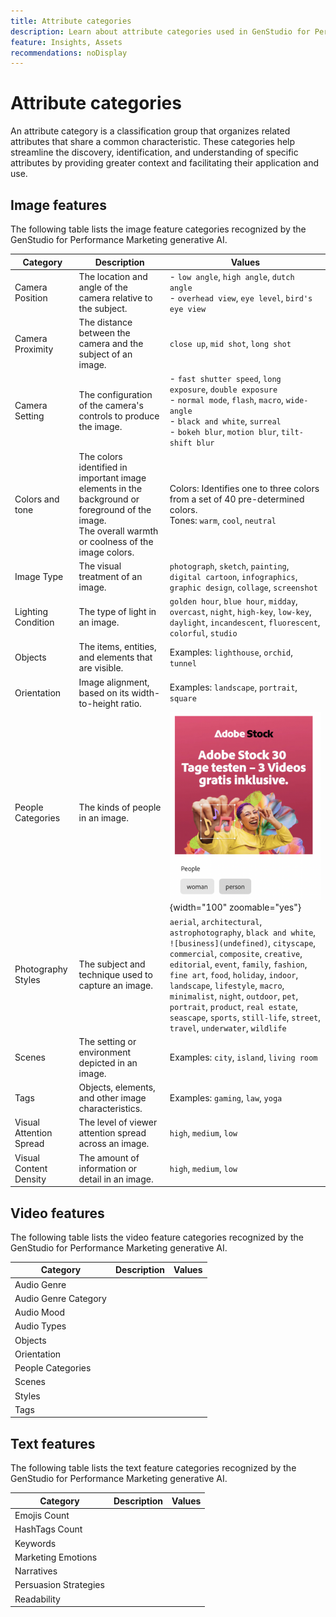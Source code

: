 ```yaml
---
title: Attribute categories
description: Learn about attribute categories used in GenStudio for Performance Marketing.
feature: Insights, Assets
recommendations: noDisplay
---
```

# Attribute categories

An attribute category is a classification group that organizes related attributes that share a common characteristic. These categories help streamline the discovery, identification, and understanding of specific attributes by providing greater context and facilitating their application and use.
<!-- For the writer, turn off word wrap to work with these tables. -->

## Image features

The following table lists the image feature categories recognized by the GenStudio for Performance Marketing generative AI.

| Category                | Description                                                                                           | Values                                                                                                                                                                                                                     |
|-------------------------|-------------------------------------------------------------------------------------------------------|----------------------------------------------------------------------------------------------------------------------------------------------------------------------------------------------------------------------------|
| Camera Position         | The location and angle of the camera relative to the subject.                                         | - `low angle`, `high angle`, `dutch angle`<br>- `overhead view`, `eye level`, `bird's eye view`                                                                                                                            |
| Camera Proximity        | The distance between the camera and the subject of an image.                                          | `close up`, `mid shot`, `long shot`                                                                                                                                                                                        |
| Camera Setting          | The configuration of the camera's controls to produce the image.                                      | - `fast shutter speed`, `long exposure`, `double exposure`<br>- `normal mode`, `flash`, `macro`, `wide-angle`<br>- `black and white`, `surreal`<br>- `bokeh blur`, `motion blur`, `tilt-shift blur`                        |
| Colors and tone         | The colors identified in important image elements in the background or foreground of the image.<br>The overall warmth or coolness of the image colors. | Colors: Identifies one to three colors from a set of 40 pre-determined colors.<br>Tones: `warm`, `cool`, `neutral`                                                        |
| Image Type              | The visual treatment of an image.                                                                     | `photograph`, `sketch`, `painting`, `digital cartoon`, `infographics`, `graphic design`, `collage`, `screenshot`                                                                                                           |
| Lighting Condition      | The type of light in an image.                                                                        | `golden hour`, `blue hour`, `midday`, `overcast`, `night`, `high-key`, `low-key`, `daylight`, `incandescent`, `fluorescent`, `colorful`, `studio`                                                                          |
| Objects                 | The items, entities, and elements that are visible.                                                   | Examples: `lighthouse`, `orchid`, `tunnel`                                                                                                                                                                                 |
| Orientation             | Image alignment, based on its width-to-height ratio.                                                  | Examples: `landscape`, `portrait`, `square`                                                                                                                                                                                |
| People Categories       | The kinds of people in an image.                                                                      | ![woman person dancing](../../assets/category/people-categories.png){width="100" zoomable="yes"}                                                                                                                            |
| Photography Styles      | The subject and technique used to capture an image.                                                   | `aerial`, `architectural`, `astrophotography`, `black and white`, `![business](undefined)`, `cityscape`, `commercial`, `composite`, `creative`, `editorial`, `event`, `family`, `fashion`, `fine art`, `food`, `holiday`, `indoor`, `landscape`, `lifestyle`, `macro`, `minimalist`, `night`, `outdoor`, `pet`, `portrait`, `product`, `real estate`, `seascape`, `sports`, `still-life`, `street`, `travel`, `underwater`, `wildlife` |
| Scenes                  | The setting or environment depicted in an image.                                                      | Examples: `city`, `island`, `living room`                                                                                                                                                                                  |
| Tags                    | Objects, elements, and other image characteristics.                                                   | Examples: `gaming`, `law`, `yoga`                                                                                                                                                                                          |
| Visual Attention Spread | The level of viewer attention spread across an image.                                                 | `high`, `medium`, `low`                                                                                                                                                                                                    |
| Visual Content Density  | The amount of information or detail in an image.                                                      | `high`, `medium`, `low`                                                                                                                                                                                                    |

## Video features

The following table lists the video feature categories recognized by the GenStudio for Performance Marketing generative AI.

| Category            | Description | Values |
|---------------------|-------------|--------|
| Audio Genre         |             |        |
| Audio Genre Category|             |        |
| Audio Mood          |             |        |
| Audio Types         |             |        |
| Objects             |             |        |
| Orientation         |             |        |
| People Categories   |             |        |
| Scenes              |             |        |
| Styles              |             |        |
| Tags                |             |        |

## Text features

The following table lists the text feature categories recognized by the GenStudio for Performance Marketing generative AI.

| Category             | Description | Values |
|----------------------|-------------|--------|
| Emojis Count         |             |        |
| HashTags Count       |             |        |
| Keywords             |             |        |
| Marketing Emotions   |             |        |
| Narratives           |             |        |
| Persuasion Strategies|             |        |
| Readability          |             |        |
